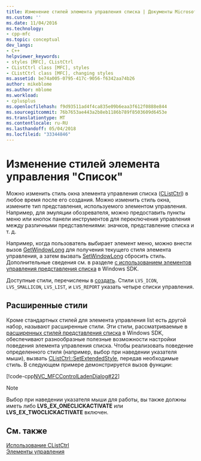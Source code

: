 ```yaml
---
title: Изменение стилей элемента управления списка | Документы Microsoft
ms.custom: ''
ms.date: 11/04/2016
ms.technology:
- cpp-mfc
ms.topic: conceptual
dev_langs:
- C++
helpviewer_keywords:
- styles [MFC], CListCtrl
- CListCtrl class [MFC], styles
- CListCtrl class [MFC], changing styles
ms.assetid: be74a005-0795-417c-9056-f6342aa74b26
author: mikeblome
ms.author: mblome
ms.workload:
- cplusplus
ms.openlocfilehash: f9d93511ad4f4ca835e09b6eaa3f612f0888e844
ms.sourcegitcommit: 76b7653ae443a2b8eb1186b789f8503609d6453e
ms.translationtype: MT
ms.contentlocale: ru-RU
ms.lasthandoff: 05/04/2018
ms.locfileid: "33344846"
---
```

# <a name="changing-list-control-styles"></a>Изменение стилей элемента управления "Список"
Можно изменить стиль окна элемента управления списка ([CListCtrl](../mfc/reference/clistctrl-class.md)) в любое время после его создания. Можно изменить стиль окна, измените тип представления, используемого элементом управления. Например, для эмуляции обозревателя, можно предоставить пункты меню или кнопок панели инструментов для переключения управления между различными представлениями: значков, представление списка и т. д.  
  
 Например, когда пользователь выбирает элемент меню, можно внести вызов [GetWindowLong](http://msdn.microsoft.com/library/windows/desktop/ms633584) для получения текущего стиля элемента управления, а затем вызвать [SetWindowLong](http://msdn.microsoft.com/library/windows/desktop/ms633591) сбросить стиль. Дополнительные сведения см. в разделе [с использованием элементов управления представления списка](http://msdn.microsoft.com/library/windows/desktop/bb774736) в Windows SDK.  
  
 Доступные стили, перечислены в [создать](../mfc/reference/clistctrl-class.md#create). Стили `LVS_ICON`, `LVS_SMALLICON`, `LVS_LIST`, и `LVS_REPORT` указать четыре списки управления.  
  
## <a name="extended-styles"></a>Расширенные стили  
 Кроме стандартных стилей для элемента управления list есть другой набор, называют расширенные стили. Эти стили, рассматриваемые в [расширенных стилей представления списка](http://msdn.microsoft.com/library/windows/desktop/bb774732) в Windows SDK, обеспечивают разнообразные полезные возможности настройки поведения элемента управления списка. Чтобы реализовать поведение определенного стиля (например, выбор при наведении указателя мыши), вызвать [CListCtrl::SetExtendedStyle](../mfc/reference/clistctrl-class.md#setextendedstyle), передав необходимые стиль. В следующем примере демонстрируется вызов функции:  
  
 [!code-cpp[NVC_MFCControlLadenDialog#22](../mfc/codesnippet/cpp/changing-list-control-styles_1.cpp)]  
  
> [!NOTE]
>  Выбор при наведении указателя мыши для работы, вы также должны иметь либо **LVS_EX_ONECLICKACTIVATE** или **LVS_EX_TWOCLICKACTIVATE** включен.  
  
## <a name="see-also"></a>См. также  
 [Использование CListCtrl](../mfc/using-clistctrl.md)   
 [Элементы управления](../mfc/controls-mfc.md)

